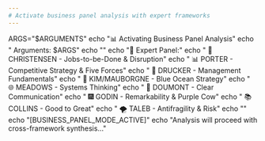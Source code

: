 ```yaml
---
# Activate business panel analysis with expert frameworks
---
```


ARGS="$ARGUMENTS"
echo "📊 Activating Business Panel Analysis"
echo "  Arguments: $ARGS"
echo ""
echo "🤝 Expert Panel:"
echo "  🔨 CHRISTENSEN - Jobs-to-be-Done & Disruption"
echo "  📊 PORTER - Competitive Strategy & Five Forces"
echo "  🧠 DRUCKER - Management Fundamentals"
echo "  🌊 KIM/MAUBORGNE - Blue Ocean Strategy"
echo "  🌐 MEADOWS - Systems Thinking"
echo "  💬 DOUMONT - Clear Communication"
echo "  🎆 GODIN - Remarkability & Purple Cow"
echo "  📚 COLLINS - Good to Great"
echo "  🌪️ TALEB - Antifragility & Risk"
echo ""
echo "[BUSINESS_PANEL_MODE_ACTIVE]"
echo "Analysis will proceed with cross-framework synthesis..."
